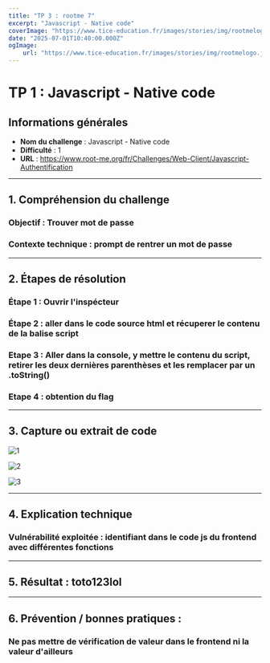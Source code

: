 ```yaml
---
title: "TP 3 : rootme 7"
excerpt: "Javascript - Native code"
coverImage: "https://www.tice-education.fr/images/stories/img/rootmelogo.jpg"
date: "2025-07-01T10:40:00.000Z"
ogImage:
    url: "https://www.tice-education.fr/images/stories/img/rootmelogo.jpg"
---
```


# TP 1 : Javascript - Native code

## Informations générales

-   **Nom du challenge** : Javascript - Native code
-   **Difficulté** : 1
-   **URL** : https://www.root-me.org/fr/Challenges/Web-Client/Javascript-Authentification

---

## 1. Compréhension du challenge

### Objectif : Trouver mot de passe

### Contexte technique : prompt de rentrer un mot de passe

---

## 2. Étapes de résolution

### Étape 1 : Ouvrir l'inspécteur

### Étape 2 : aller dans le code source html et récuperer le contenu de la balise script

### Etape 3 : Aller dans la console, y mettre le contenu du script, retirer les deux dernières parenthèses et les remplacer par un .toString()

### Etape 4 : obtention du flag

---

## 3. Capture ou extrait de code

![1](/assets/blog/rootme/step8-1.png)

![2](/assets/blog/rootme/step8-2.png)

![3](/assets/blog/rootme/step8-3.png)

---

## 4. Explication technique

### Vulnérabilité exploitée : identifiant dans le code js du frontend avec différentes fonctions

---

## 5. Résultat : toto123lol

---

## 6. Prévention / bonnes pratiques :

### Ne pas mettre de vérification de valeur dans le frontend ni la valeur d'ailleurs
